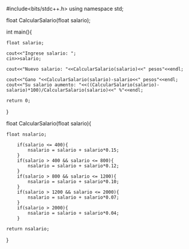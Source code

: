 #include<bits/stdc++.h>
using namespace std;

float CalcularSalario(float salario);

int main(){
	
	float salario;
	
	cout<<"Ingrese salario: ";
	cin>>salario;
	
	cout<<"Nuevo salario: "<<CalcularSalario(salario)<<" pesos"<<endl;
	
	cout<<"Gano "<<CalcularSalario(salario)-salario<<" pesos"<<endl;
	cout<<"Su salario aumento: "<<((CalcularSalario(salario)-salario)*100)/CalcularSalario(salario)<<" %"<<endl;
	
	return 0;
}

float CalcularSalario(float salario){
	
	float nsalario;
	
		if(salario <= 400){
			nsalario = salario + salario*0.15;
		}
		if(salario > 400 && salario <= 800){
			nsalario = salario + salario*0.12;
		}
		if(salario > 800 && salario <= 1200){
			nsalario = salario + salario*0.10;
		}
		if(salario > 1200 && salario <= 2000){
			nsalario = salario + salario*0.07;
		}
		if(salario > 2000){
			nsalario = salario + salario*0.04;
		}
	
	return nsalario;
}
